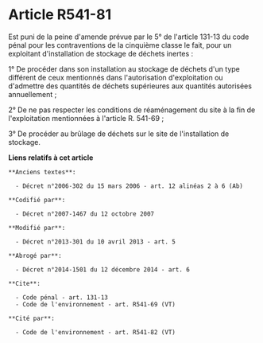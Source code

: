 # Article R541-81

Est puni de la peine d'amende prévue par le 5° de l'article 131-13 du code pénal pour les contraventions de la cinquième
classe le fait, pour un exploitant d'installation de stockage de déchets inertes : 

1° De procéder dans son installation au stockage de déchets d'un type différent de ceux mentionnés dans l'autorisation
d'exploitation ou d'admettre des quantités de déchets supérieures aux quantités autorisées annuellement ; 

2° De ne pas respecter les conditions de réaménagement du site à la fin de l'exploitation mentionnées à l'article R.
541-69 ; 

3° De procéder au brûlage de déchets sur le site de l'installation de stockage.

**Liens relatifs à cet article**

	**Anciens textes**:

	  - Décret n°2006-302 du 15 mars 2006 - art. 12 alinéas 2 à 6 (Ab)

	**Codifié par**:

	  - Décret n°2007-1467 du 12 octobre 2007

	**Modifié par**:

	  - Décret n°2013-301 du 10 avril 2013 - art. 5

	**Abrogé par**:

	  - Décret n°2014-1501 du 12 décembre 2014 - art. 6

	**Cite**:

	  - Code pénal - art. 131-13
	  - Code de l'environnement - art. R541-69 (VT)

	**Cité par**:

	  - Code de l'environnement - art. R541-82 (VT)
